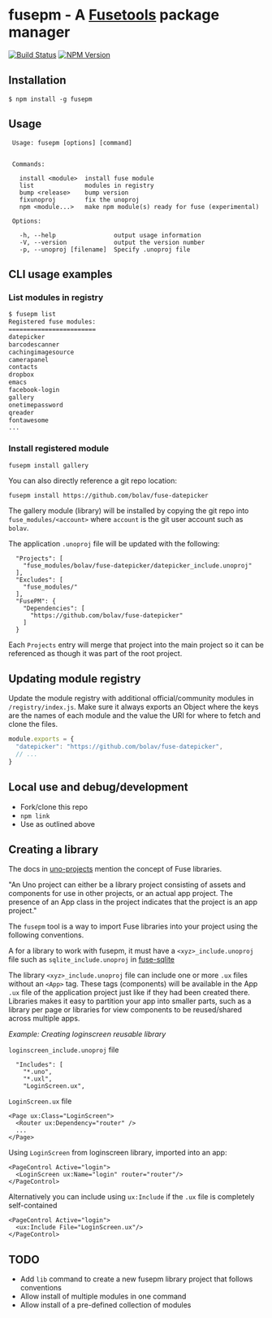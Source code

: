 fusepm - A [Fusetools](http://www.fusetools.com/) package manager 
=================================================================

[![Build Status](https://travis-ci.org/bolav/fusepm.svg?branch=master)](https://travis-ci.org/bolav/fusepm)
[![NPM Version](https://img.shields.io/npm/v/fusepm.svg)](https://www.npmjs.com/package/fusepm)

## Installation

    $ npm install -g fusepm

## Usage

     Usage: fusepm [options] [command]


     Commands:

       install <module>  install fuse module
       list              modules in registry
       bump <release>    bump version
       fixunoproj        fix the unoproj
       npm <module...>   make npm module(s) ready for fuse (experimental)

     Options:

       -h, --help                output usage information
       -V, --version             output the version number
       -p, --unoproj [filename]  Specify .unoproj file

## CLI usage examples

### List modules in registry

```bash
$ fusepm list
Registered fuse modules:
========================
datepicker
barcodescanner
cachingimagesource
camerapanel
contacts
dropbox
emacs
facebook-login
gallery
onetimepassword
qreader
fontawesome
...
```

### Install registered module

`fusepm install gallery`

You can also directly reference a git repo location:

`fusepm install https://github.com/bolav/fuse-datepicker`

The gallery module (library) will be installed by copying the git repo into `fuse_modules/<account>` where `account` is the git user account such as `bolav`.

The application `.unoproj` file will be updated with the following:

```
  "Projects": [
    "fuse_modules/bolav/fuse-datepicker/datepicker_include.unoproj"
  ],
  "Excludes": [
    "fuse_modules/"
  ],
  "FusePM": {
    "Dependencies": [
      "https://github.com/bolav/fuse-datepicker"
    ]
  }
```

Each `Projects` entry will merge that project into the main project so it can be referenced as though it was part of the root project.

## Updating module registry
Update the module registry with additional official/community modules in `/registry/index.js`. Make sure it always exports an Object where the keys are the names of each module and the value the URI for where to fetch and clone the files.

```js
module.exports = {
  "datepicker": "https://github.com/bolav/fuse-datepicker",
  // ...
}
```

## Local use and debug/development

- Fork/clone this repo
- `npm link`
- Use as outlined above

## Creating a library

The docs in [uno-projects](https://www.fusetools.com/docs/basics/uno-projects) mention the concept of Fuse libraries.

  "An Uno project can either be a library project consisting of assets and components for use in other projects, or an actual app project. The presence of an App class in the project indicates that the project is an app project."

The `fusepm` tool is a way to import Fuse libraries into your project using the following conventions.

A for a library to work with fusepm, it must have a `<xyz>_include.unoproj` file such as `sqlite_include.unoproj` in [fuse-sqlite](https://github.com/bolav/fuse-sqlite)

The library `<xyz>_include.unoproj` file can include one or more `.ux` files without an `<App>` tag. These tags (components) will be available in the App `.ux` file of the application project just like if they had been created there.
Libraries makes it easy to partition your app into smaller parts, such as a library per page or libraries for view components to be reused/shared across multiple apps.

*Example: Creating loginscreen reusable library*

`loginscreen_include.unoproj` file

```
  "Includes": [
    "*.uno",
    "*.uxl",
    "LoginScreen.ux",
```

`LoginScreen.ux` file

```
<Page ux:Class="LoginScreen">
  <Router ux:Dependency="router" />
  ...
</Page>
```

Using `LoginScreen` from loginscreen library, imported into an app:

```
<PageControl Active="login">
  <LoginScreen ux:Name="login" router="router"/>
</PageControl>
```

Alternatively you can include using `ux:Include` if the `.ux` file is completely self-contained

```
<PageControl Active="login">
  <ux:Include File="LoginScreen.ux"/>
</PageControl>
```

## TODO

- Add `lib` command to create a new fusepm library project that follows conventions
- Allow install of multiple modules in one command
- Allow install of a pre-defined collection of modules


